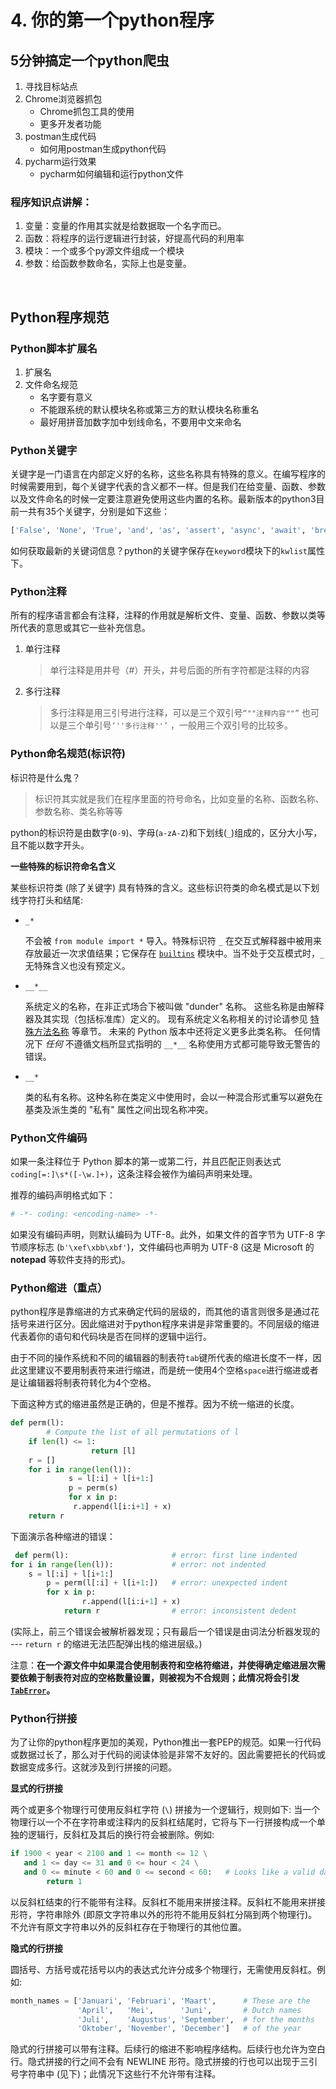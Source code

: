 # 4. 你的第一个python程序

## 5分钟搞定一个python爬虫

1. 寻找目标站点
2. Chrome浏览器抓包
    - Chrome抓包工具的使用
    - 更多开发者功能
3. postman生成代码
    - 如何用postman生成python代码
4. pycharm运行效果
    - pycharm如何编辑和运行python文件



### 程序知识点讲解：

1. 变量：变量的作用其实就是给数据取一个名字而已。
2. 函数：将程序的运行逻辑进行封装，好提高代码的利用率
3. 模块：一个或多个py源文件组成一个模块
4. 参数：给函数参数命名，实际上也是变量。

​                                                                                                                              



## Python程序规范

### Python脚本扩展名

1. 扩展名
2. 文件命名规范
    - 名字要有意义
    - 不能跟系统的默认模块名称或第三方的默认模块名称重名
    - 最好用拼音加数字加中划线命名，不要用中文来命名

### Python关键字

关键字是一门语言在内部定义好的名称，这些名称具有特殊的意义。在编写程序的时候需要用到，每个关键字代表的含义都不一样。但是我们在给变量、函数、参数以及文件命名的时候一定要注意避免使用这些内置的名称。最新版本的python3目前一共有35个关键字，分别是如下这些：

```python
['False', 'None', 'True', 'and', 'as', 'assert', 'async', 'await', 'break', 'class', 'continue', 'def', 'del', 'elif', 'else', 'except', 'finally', 'for', 'from', 'global', 'if', 'import', 'in', 'is', 'lambda', 'nonlocal', 'not', 'or', 'pass', 'raise', 'return', 'try', 'while', 'with', 'yield']
```

如何获取最新的关键词信息？python的关键字保存在`keyword`模块下的`kwlist`属性下。

### Python注释

所有的程序语言都会有注释，注释的作用就是解析文件、变量、函数、参数以类等所代表的意思或其它一些补充信息。

1. 单行注释

    > 单行注释是用井号（#）开头，井号后面的所有字符都是注释的内容

2. 多行注释

    > 多行注释是用三引号进行注释，可以是三个双引号`“""注释内容""”` 也可以是三个单引号`‘''多行注释''’` ，一般用三个双引号的比较多。

### Python命名规范(标识符)

标识符是什么鬼？

> 标识符其实就是我们在程序里面的符号命名，比如变量的名称、函数名称、参数名称、类名称等等

python的标识符是由数字(`0-9`)、字母(`a-zA-Z`)和下划线(`_`)组成的，区分大小写，且不能以数字开头。

**一些特殊的标识符命名含义**

某些标识符类 (除了关键字) 具有特殊的含义。这些标识符类的命名模式是以下划线字符打头和结尾:

- `_*`

    不会被 `from module import *` 导入。特殊标识符 `_` 在交互式解释器中被用来存放最近一次求值结果；它保存在 [`builtins`](https://docs.python.org/zh-cn/3/library/builtins.html#module-builtins) 模块中。当不处于交互模式时，`_` 无特殊含义也没有预定义。

- `__*__`

    系统定义的名称，在非正式场合下被叫做 "dunder" 名称。 这些名称是由解释器及其实现（包括标准库）定义的。 现有系统定义名称相关的讨论请参见 [特殊方法名称](https://docs.python.org/zh-cn/3/reference/datamodel.html#specialnames) 等章节。 未来的 Python 版本中还将定义更多此类名称。 任何情况下 *任何* 不遵循文档所显式指明的 `__*__` 名称使用方式都可能导致无警告的错误。

- `__*`

    类的私有名称。这种名称在类定义中使用时，会以一种混合形式重写以避免在基类及派生类的 "私有" 属性之间出现名称冲突。

### Python文件编码

如果一条注释位于 Python 脚本的第一或第二行，并且匹配正则表达式 `coding[=:]\s*([-\w.]+)`，这条注释会被作为编码声明来处理。

推荐的编码声明格式如下：

```python
# -*- coding: <encoding-name> -*-
```

如果没有编码声明，则默认编码为 UTF-8。此外，如果文件的首字节为 UTF-8 字节顺序标志 (`b'\xef\xbb\xbf'`)，文件编码也声明为 UTF-8 (这是 Microsoft 的 **notepad** 等软件支持的形式)。

### Python缩进（重点）

python程序是靠缩进的方式来确定代码的层级的，而其他的语言则很多是通过花括号来进行区分。因此缩进对于python程序来讲是非常重要的。不同层级的缩进代表着你的语句和代码块是否在同样的逻辑中运行。

由于不同的操作系统和不同的编辑器的制表符`tab`键所代表的缩进长度不一样，因此这里建议不要用制表符来进行缩进，而是统一使用4个空格`space`进行缩进或者是让编辑器将制表符转化为4个空格。

下面这种方式的缩进虽然是正确的，但是不推荐。因为不统一缩进的长度。

```python
def perm(l):
        # Compute the list of all permutations of l
    if len(l) <= 1:
                  return [l]
    r = []
    for i in range(len(l)):
             s = l[:i] + l[i+1:]
             p = perm(s)
             for x in p:
              r.append(l[i:i+1] + x)
    return r
```

下面演示各种缩进的错误：

```python
 def perm(l):                       # error: first line indented
for i in range(len(l)):             # error: not indented
    s = l[:i] + l[i+1:]
        p = perm(l[:i] + l[i+1:])   # error: unexpected indent
        for x in p:
                r.append(l[i:i+1] + x)
            return r                # error: inconsistent dedent
```

(实际上，前三个错误会被解析器发现；只有最后一个错误是由词法分析器发现的 --- `return r` 的缩进无法匹配弹出栈的缩进层级。)

注意：**在一个源文件中如果混合使用制表符和空格符缩进，并使得确定缩进层次需要依赖于制表符对应的空格数量设置，则被视为不合规则；此情况将会引发 [`TabError`](https://docs.python.org/zh-cn/3/library/exceptions.html#TabError)。**



### Python行拼接

为了让你的python程序更加的美观，Python推出一套PEP的规范。如果一行代码或数据过长了，那么对于代码的阅读体验是非常不友好的。因此需要把长的代码或数据变成多行。这就涉及到行拼接的问题。

**显式的行拼接**

两个或更多个物理行可使用反斜杠字符 (`\`) 拼接为一个逻辑行，规则如下: 当一个物理行以一个不在字符串或注释内的反斜杠结尾时，它将与下一行拼接构成一个单独的逻辑行，反斜杠及其后的换行符会被删除。例如:

```python
if 1900 < year < 2100 and 1 <= month <= 12 \
   and 1 <= day <= 31 and 0 <= hour < 24 \
   and 0 <= minute < 60 and 0 <= second < 60:   # Looks like a valid date
        return 1
```

以反斜杠结束的行不能带有注释。反斜杠不能用来拼接注释。反斜杠不能用来拼接形符，字符串除外 (即原文字符串以外的形符不能用反斜杠分隔到两个物理行)。不允许有原文字符串以外的反斜杠存在于物理行的其他位置。

**隐式的行拼接**

圆括号、方括号或花括号以内的表达式允许分成多个物理行，无需使用反斜杠。例如:

```python
month_names = ['Januari', 'Februari', 'Maart',      # These are the
               'April',   'Mei',      'Juni',       # Dutch names
               'Juli',    'Augustus', 'September',  # for the months
               'Oktober', 'November', 'December']   # of the year
```

隐式的行拼接可以带有注释。后续行的缩进不影响程序结构。后续行也允许为空白行。隐式拼接的行之间不会有 NEWLINE 形符。隐式拼接的行也可以出现于三引号字符串中 (见下)；此情况下这些行不允许带有注释。

